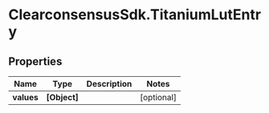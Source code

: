 # ClearconsensusSdk.TitaniumLutEntry

## Properties

Name | Type | Description | Notes
------------ | ------------- | ------------- | -------------
**values** | **[Object]** |  | [optional] 


